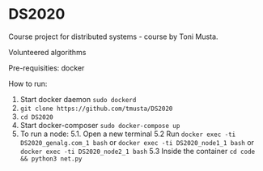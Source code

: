 # DS2020

Course project for distributed systems - course by Toni Musta. 

Volunteered algorithms

Pre-requisities:
docker

How to run:
1. Start docker daemon `sudo dockerd`
2. `git clone https://github.com/tmusta/DS2020`
3. `cd DS2020`
4. Start docker-composer `sudo docker-compose up`
5. To run a node: 
5.1. Open a new terminal
5.2 Run `docker exec -ti DS2020_genalg.com_1 bash` or `docker exec -ti DS2020_node1_1 bash` or `docker exec -ti DS2020_node2_1 bash`
5.3 Inside the container `cd code && python3 net.py`
